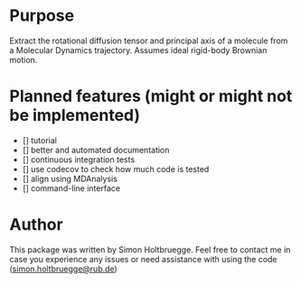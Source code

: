 # Purpose
Extract the rotational diffusion tensor and principal axis of a molecule from a Molecular Dynamics trajectory. Assumes ideal rigid-body Brownian motion.

# Planned features (might or might not be implemented)
- [] tutorial
- [] better and automated documentation
- [] continuous integration tests
- [] use codecov to check how much code is tested
- [] align using MDAnalysis
- [] command-line interface

# Author
This package was written by Simon Holtbruegge. Feel free to contact me in case you experience any issues or need assistance with using the code ([simon.holtbruegge@rub.de](mailto:simon.holtbruegge@rub.de))
